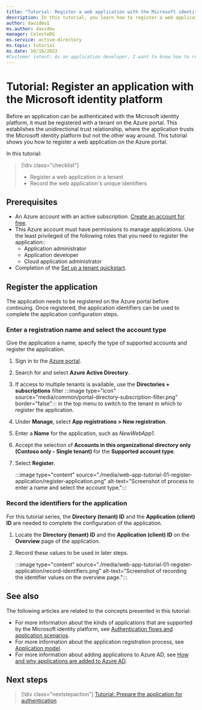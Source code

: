 ```yaml
---
title: "Tutorial: Register a web application with the Microsoft identity platform"
description: In this tutorial, you learn how to register a web application with the Microsoft identity platform.
author: davidmu1
ms.author: davidmu
manager: CelesteDG
ms.service: active-directory
ms.topic: tutorial
ms.date: 10/18/2022
#Customer intent: As an application developer, I want to know how to register my application with the Microsoft identity platform so that the security token service can issue access tokens to client applications that request them.
---
```


# Tutorial: Register an application with the Microsoft identity platform

Before an application can be authenticated with the Microsoft identity platform, it must be registered with a tenant on the Azure portal. This establishes the unidirectional trust relationship, where the application trusts the Microsoft identity platform but not the other way around. This tutorial shows you how to register a web application on the Azure portal.

In this tutorial:

> [!div class="checklist"]
> * Register a web application in a tenant
> * Record the web application's unique identifiers

## Prerequisites

* An Azure account with an active subscription. [Create an account for free](https://azure.microsoft.com/free/?WT.mc_id=A261C142F).
* This Azure account must have permissions to manage applications. Use the least privileged of the following roles that you need to register the application::
  * Application administrator
  * Application developer
  * Cloud application administrator
* Completion of the [Set up a tenant quickstart](quickstart-create-new-tenant.md).

## Register the application

The application needs to be registered on the Azure portal before continuing. Once registered, the application identifiers can be used to complete the application configuration steps.

### Enter a registration name and select the account type

Give the application a name, specify the type of supported accounts and register the application.

1. Sign in to the [Azure portal](https://portal.azure.com/).
1. Search for and select **Azure Active Directory**.
1. If access to multiple tenants is available, use the **Directories + subscriptions** filter :::image type="icon" source="media/common/portal-directory-subscription-filter.png" border="false"::: in the top menu to switch to the tenant in which to register the application.
1. Under **Manage**, select **App registrations > New registration**.
1. Enter a **Name** for the application, such as *NewWebApp1*.
1. Accept the selection of **Accounts in this organizational directory only (Contoso only - Single tenant)** for the **Supported account type**.
1. Select **Register**.

    :::image type="content" source="./media/web-app-tutorial-01-register-application/register-application.png" alt-text="Screenshot of process to enter a name and select the account type.":::

### Record the identifiers for the application

For this tutorial series, the **Directory (tenant) ID** and the **Application (client) ID** are needed to complete the configuration of the application.

1. Locate the **Directory (tenant) ID** and the **Application (client) ID** on the **Overview** page of the application.
1. Record these values to be used in later steps.

    :::image type="content" source="./media/web-app-tutorial-01-register-application/record-identifiers.png" alt-text="Screenshot of recording the identifier values on the overview page.":::

## See also

The following articles are related to the concepts presented in this tutorial:

* For more information about the kinds of applications that are supported by the Microsoft identity platform, see [Authentication flows and application scenarios](authentication-flows-app-scenarios.md).
* For more information about the application registration process, see [Application model](application-model.md).
* For more information about adding applications to Azure AD, see [How and why applications are added to Azure AD](active-directory-how-applications-are-added.md).

## Next steps

> [!div class="nextstepaction"]
> [Tutorial: Prepare the application for authentication](web-app-tutorial-02-prepare-application.md)